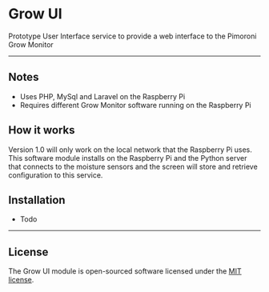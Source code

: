 # Grow UI
Prototype User Interface service to provide a web interface to the Pimoroni Grow Monitor

---

## Notes
- Uses PHP, MySql and Laravel on the Raspberry Pi
- Requires different Grow Monitor software running on the Raspberry Pi 

## How it works
Version 1.0 will only work on the local network that the Raspberry Pi uses. This software module installs on the Raspberry Pi and the Python server that connects to the moisture sensors and the screen will store and retrieve configuration to this service.

## Installation

- Todo

---

## License
The Grow UI module is open-sourced software licensed under the [MIT license](https://opensource.org/licenses/MIT).

